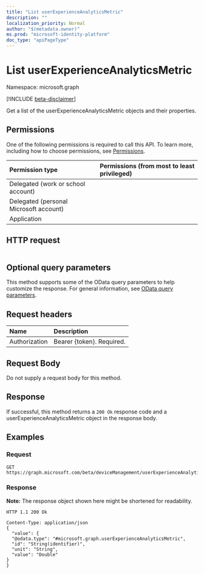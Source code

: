 ```yaml
---
title: "List userExperienceAnalyticsMetric"
description: ""
localization_priority: Normal
author: "$(metadata.owner)"
ms.prod: "microsoft-identity-platform"
doc_type: "apiPageType"
---
```


# List userExperienceAnalyticsMetric

Namespace: microsoft.graph

[!INCLUDE [beta-disclaimer](../../includes/beta-disclaimer.md)]

Get a list of the userExperienceAnalyticsMetric objects and their properties.

## Permissions

One of the following permissions is required to call this API. To learn more, including how to choose permissions, see [Permissions](/graph/permissions-reference).

| Permission type                        | Permissions (from most to least privileged) |
| :------------------------------------- | :------------------------------------------ |
| Delegated (work or school account)     |                                             |
| Delegated (personal Microsoft account) |                                             |
| Application                            |                                             |

## HTTP request

<!-- {
  "blockType": "ignored"
}
-->

```http

```

## Optional query parameters

This method supports some of the OData query parameters to help customize the response. For general information, see [OData query parameters](/graph/query-parameters).

## Request headers

| Name          | Description               |
| :------------ | :------------------------ |
| Authorization | Bearer {token}. Required. |

## Request Body

<!-- Actions and Functions -->

<!-- CRUD Methods -->

Do not supply a request body for this method.

## Response

If successful, this method returns a `200 Ok` response code and a userExperienceAnalyticsMetric object in the response body.

## Examples

### Request

<!-- {
  "blockType": "request",
  "name": "list_userexperienceanalyticsmetric"
}
-->

```http
GET https://graph.microsoft.com/beta/deviceManagement/userExperienceAnalyticsCategories/{id}/metricValues/{id}

```

### Response

**Note:** The response object shown here might be shortened for readability.

<!-- {
  "blockType": "response",
  "truncated": true,
  "@odata.type": "microsoft.management.services.api.userExperienceAnalyticsMetric"
}
-->

```http
HTTP 1.1 200 Ok

Content-Type: application/json
{
  "value": {
  "@odata.type": "#microsoft.graph.userExperienceAnalyticsMetric",
  "id": "String(identifier)",
  "unit": "String",
  "value": "Double"
}
}

```
